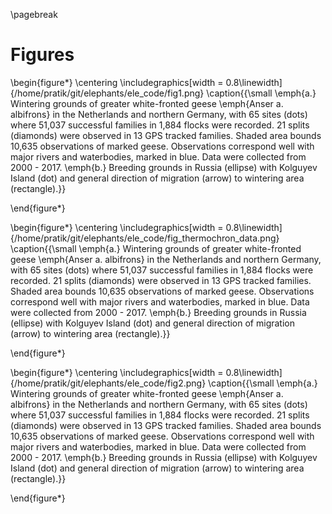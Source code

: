 
\pagebreak

# Figures

\begin{figure*}
\centering
\includegraphics[width = 0.8\linewidth]{/home/pratik/git/elephants/ele_code/fig1.png}
\caption{{\small \emph{a.} Wintering grounds of greater white-fronted geese \emph{Anser a. albifrons} in the Netherlands and northern Germany, with 65 sites (dots) where 51,037 successful families in 1,884 flocks were recorded.
21 splits (diamonds) were observed in 13 GPS tracked families. Shaded
area bounds 10,635 observations of marked geese. Observations correspond well with major rivers and waterbodies, marked in blue. Data were collected
from 2000 - 2017. \emph{b.} Breeding grounds in Russia (ellipse) with Kolguyev
Island (dot) and general direction of migration (arrow) to wintering area
(rectangle).}}

\end{figure*}

\begin{figure*}
\centering
\includegraphics[width = 0.8\linewidth]{/home/pratik/git/elephants/ele_code/fig_thermochron_data.png}
\caption{{\small \emph{a.} Wintering grounds of greater white-fronted geese \emph{Anser a. albifrons} in the Netherlands and northern Germany, with 65 sites (dots) where 51,037 successful families in 1,884 flocks were recorded.
21 splits (diamonds) were observed in 13 GPS tracked families. Shaded
area bounds 10,635 observations of marked geese. Observations correspond well with major rivers and waterbodies, marked in blue. Data were collected
from 2000 - 2017. \emph{b.} Breeding grounds in Russia (ellipse) with Kolguyev
Island (dot) and general direction of migration (arrow) to wintering area
(rectangle).}}

\end{figure*}

\begin{figure*}
\centering
\includegraphics[width = 0.8\linewidth]{/home/pratik/git/elephants/ele_code/fig2.png}
\caption{{\small \emph{a.} Wintering grounds of greater white-fronted geese \emph{Anser a. albifrons} in the Netherlands and northern Germany, with 65 sites (dots) where 51,037 successful families in 1,884 flocks were recorded.
21 splits (diamonds) were observed in 13 GPS tracked families. Shaded
area bounds 10,635 observations of marked geese. Observations correspond well with major rivers and waterbodies, marked in blue. Data were collected
from 2000 - 2017. \emph{b.} Breeding grounds in Russia (ellipse) with Kolguyev
Island (dot) and general direction of migration (arrow) to wintering area
(rectangle).}}

\end{figure*}
